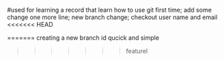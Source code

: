 #used for learning
a record that learn how to use git first time;
add some change
one more line;
new branch change;
checkout user name and email
<<<<<<< HEAD

=======
creating a new branch id qucick and simple
>>>>>>> featurel
